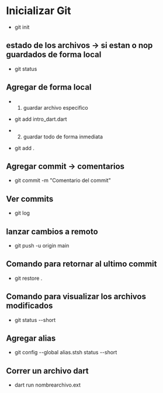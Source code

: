# Inicializar Git 
- git init 

## estado de los archivos -> si estan o nop guardados de forma local
- git status

## Agregar de forma local
- 1. guardar archivo especifico
- git add intro_dart.dart

- 2. guardar todo de forma inmediata
- git add . 


## Agregar commit -> comentarios 
- git commit -m "Comentario del commit"


## Ver commits
- git log
  
## lanzar cambios a remoto
- git push -u origin main

## Comando para retornar al ultimo commit 
- git restore .

## Comando para visualizar los archivos modificados
- git status --short 


## Agregar alias 
- git config --global alias.stsh status --short

## Correr un archivo dart 
- dart run nombrearchivo.ext